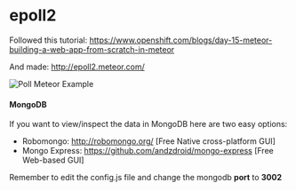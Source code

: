 epoll2
======

Followed this tutorial: https://www.openshift.com/blogs/day-15-meteor-building-a-web-app-from-scratch-in-meteor

And made: http://epoll2.meteor.com/

![Poll Meteor Example](http://i.imgur.com/IVRa1Pi.png "Poll Meteor Example")


#### MongoDB

If you want to view/inspect the data in MongoDB here are two easy options:

- Robomongo: http://robomongo.org/ [Free Native cross-platform GUI]
- Mongo Express: https://github.com/andzdroid/mongo-express [Free Web-based GUI]

Remember to edit the config.js file and change the mongodb **port** to 
**3002**

